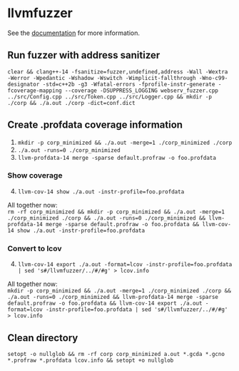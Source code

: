 # llvmfuzzer

See the [documentation](https://llvm.org/docs/LibFuzzer.html) for more information.

## Run fuzzer with address sanitizer

`clear && clang++-14 -fsanitize=fuzzer,undefined,address -Wall -Wextra -Werror -Wpedantic -Wshadow -Wswitch -Wimplicit-fallthrough -Wno-c99-designator -std=c++2b -g3 -Wfatal-errors -fprofile-instr-generate -fcoverage-mapping --coverage -DSUPPRESS_LOGGING webserv_fuzzer.cpp ../src/Config.cpp ../src/Token.cpp ../src/Logger.cpp && mkdir -p ./corp && ./a.out ./corp -dict=conf.dict`

## Create .profdata coverage information

1. `mkdir -p corp_minimized && ./a.out -merge=1 ./corp_minimized ./corp`
2. `./a.out -runs=0 ./corp_minimized`
3. `llvm-profdata-14 merge -sparse default.profraw -o foo.profdata`

### Show coverage

4. `llvm-cov-14 show ./a.out -instr-profile=foo.profdata`

All together now:\
`rm -rf corp_minimized && mkdir -p corp_minimized && ./a.out -merge=1 ./corp_minimized ./corp && ./a.out -runs=0 ./corp_minimized && llvm-profdata-14 merge -sparse default.profraw -o foo.profdata && llvm-cov-14 show ./a.out -instr-profile=foo.profdata`

### Convert to lcov

4. `llvm-cov-14 export ./a.out -format=lcov -instr-profile=foo.profdata | sed 's#/llvmfuzzer/../#/#g' > lcov.info`

All together now:\
`mkdir -p corp_minimized && ./a.out -merge=1 ./corp_minimized ./corp && ./a.out -runs=0 ./corp_minimized && llvm-profdata-14 merge -sparse default.profraw -o foo.profdata && llvm-cov-14 export ./a.out -format=lcov -instr-profile=foo.profdata | sed 's#/llvmfuzzer/../#/#g' > lcov.info`

## Clean directory

`setopt -o nullglob && rm -rf corp corp_minimized a.out *.gcda *.gcno *.profraw *.profdata lcov.info && setopt +o nullglob`
